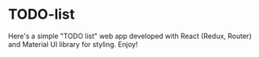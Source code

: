 # TODO-list

Here's a simple "TODO list" web app developed with React (Redux, Router) and Material UI library for styling. 
Enjoy!
